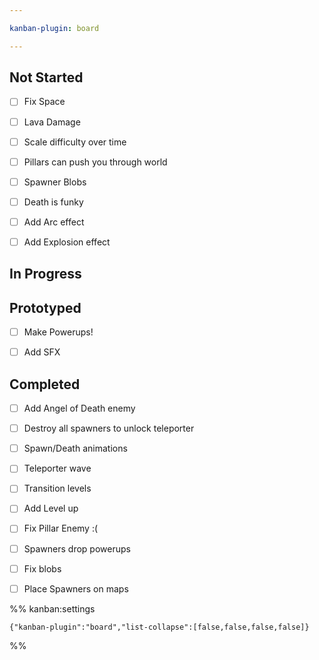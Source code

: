 ```yaml
---

kanban-plugin: board

---
```


## Not Started

- [ ] Fix Space
- [ ] Lava Damage
- [ ] Scale difficulty over time
- [ ] Pillars can push you through world
- [ ] Spawner Blobs
- [ ] Death is funky
- [ ] Add Arc effect
- [ ] Add Explosion effect


## In Progress



## Prototyped

- [ ] Make Powerups!
- [ ] Add SFX


## Completed

- [ ] Add Angel of Death enemy
- [ ] Destroy all spawners to unlock teleporter
- [ ] Spawn/Death animations
- [ ] Teleporter wave
- [ ] Transition levels
- [ ] Add Level up
- [ ] Fix Pillar Enemy :(
- [ ] Spawners drop powerups
- [ ] Fix blobs
- [ ] Place Spawners on maps




%% kanban:settings
```
{"kanban-plugin":"board","list-collapse":[false,false,false,false]}
```
%%